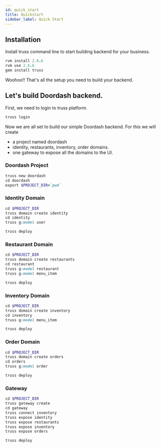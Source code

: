 ```yaml
---
id: quick_start
title: Quickstart
sidebar_label: Quick Start
---
```


## Installation

Install truss command line to start building backend for your business.

```ruby
rvm install 2.6.6
rvm use 2.6.6
gem install truss
```

Woohoo!! That's all the setup you need to build your backend.

## Let's build Doordash backend.

First, we need to login to truss platform.

```ruby
truss login
```

Now we are all set to build our simple Doordash backend. For this we will create
- a project named doordash
- identity, restaurants, inventory, order domains.
- one gateway to expose all the domains to the UI.

### Doordash Project
```ruby
truss new doordash
cd doordash
export $PROJECT_DIR=`pwd`
```
### Identity Domain
```ruby
cd $PROJECT_DIR
truss domain create identity
cd identity
truss g:model user
```

```ruby
truss deploy
```

### Restaurant Domain
```ruby
cd $PROJECT_DIR
truss domain create restaurants
cd restaurant
truss g:model restaurant
truss g:model menu_item
```

```ruby
truss deploy
```
### Inventory Domain
```ruby
cd $PROJECT_DIR
truss domain create inventory
cd inventory
truss g:model menu_item
```

```ruby
truss deploy
```
### Order Domain
```ruby
cd $PROJECT_DIR
truss domain create orders
cd orders
truss g:model order
```

```ruby
truss deploy
```
### Gateway
```ruby
cd $PROJECT_DIR
truss gateway create
cd gateway
truss connect inventory
truss expose identity
truss expose restaurants
truss expose inventory
truss expose orders
```

```ruby
truss deploy
```
